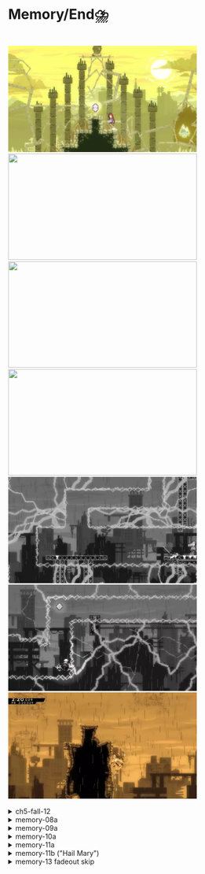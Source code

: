 # Memory/End⛈️
  \
 <img src="https://github.com/wpxtmvpsxm/glyph/blob/main/images/Memory-1.webp" width="384" height="216"/> 
 <img src="https://github.com/wpxtmvpsxm/glyph/blob/main/images/Memory-2.webp" width="384" height="216"/>
 <img src="https://github.com/wpxtmvpsxm/glyph/blob/main/images/Memory-3.webp" width="384" height="216"/>
 <img src="https://github.com/wpxtmvpsxm/glyph/blob/main/images/Memory-4.webp" width="384" height="216"/>
 <img src="https://github.com/wpxtmvpsxm/glyph/blob/main/images/Memory-5.webp" width="384" height="216"/>
 <img src="https://github.com/wpxtmvpsxm/glyph/blob/main/images/Memory-6.webp" width="384" height="216"/>
 <img src="https://github.com/wpxtmvpsxm/glyph/blob/main/images/endskip-setup.webp" width="384" height="216"/>

 
   <details>
      <summary>ch5-fall-12</summary>
      
   ![gif](https://github.com/wpxtmvpsxm/glyph/blob/main/images/Memory-1.webp)   
   Full height jump, upleft, don't buffer the updash, hold left during/after the updash.  
  
   </details>
 
   <details>
      <summary>memory-08a</summary>
   
   ![gif](https://github.com/wpxtmvpsxm/glyph/blob/main/images/Memory-2.webp)
   \
These are comfy strats while still hitting the same cycles as all but the stupidest fast stuff. The only mildly tight thing is the 'cycle skip' gultra, but you don't even need to gultra to make it through- and of course if you mess the cycle up you can freely wait it out. 
  The end skip is reachable with just a demohyper, though a gultra makes it easier to land cleanly on the block. If you don't land on the block, don't climbjump (hold up to climb onto it instead) then demohyper to the finish.

</details>
   
   <details>
      <summary>memory-09a</summary>
   
   ![gif](https://github.com/wpxtmvpsxm/glyph/blob/main/images/Memory-3.webp)
   \
Don't be afraid to stay on the moveblock for as long as you need to lineup the first wallbounce. Be sure to wallbounce late to get max height everywhere.
Because stamina is no longer an issue with this strat you can get to and activate the moveblock slightly earlier by buffering right dashes and grabbing it lower down.
  
   
   </details>

   <details>
      <summary>memory-10a</summary>
   
   ![gif](https://github.com/wpxtmvpsxm/glyph/blob/main/images/Memory-4.webp)
   \
   The upleft into the spring is a bit stinky because there isn't a totally consistent way to do it. Wallkick leftdash updash is much more consistent.
Fullheight hyper, then right demo and instantly hold downright to stay crouched and slide under the lightning. 
   
   </details>
   
   <details>
      <summary>memory-11a</summary>  
   
   \
     ![gif](https://github.com/wpxtmvpsxm/glyph/blob/main/images/Memory-5.webp)  
   This is more worth than the other (hail mary) version- it's much less costly to miss and still saves 1s+. Get on the block, buffer downdash and then hyper bhop. If you're consistently early, extend the hyper a tiny amount.

   </details>
   
   <details>
   <summary>memory-11b ("Hail Mary")</summary>  
   
   \
     ![gif](https://github.com/wpxtmvpsxm/glyph/blob/main/images/Memory-6.webp)  
   
Caeyo's strat. You should really only go for this if your run is already dead, but it's super fun. Do one downdash, wait a tiny bit, and then hyper bhop. You can horizontal cb or upright cb, I find upright easier.
   
</details>

   <details>
   <summary>memory-13 fadeout skip</summary>  
   
   \
     ![gif](https://github.com/wpxtmvpsxm/glyph/blob/main/images/endskip-setup.webp)  
   \
We now have a 14 frame window for this, the setup is as follows:
  - dash into the wall or grab it
  - do the inputs for a max height **neutral jump** (won't actually be a neutral but will be a consistent distance)
  - upleft dash and then go neutral
  - jump without holding a direction
  - upright dash at the peak of your jump (14 frame window)
</details>
